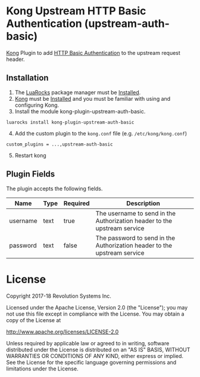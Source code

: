 # Kong Upstream HTTP Basic Authentication (upstream-auth-basic)

[Kong](https://getkong.org) Plugin to add [HTTP Basic Authentication](https://tools.ietf.org/html/rfc2617#section-2) to the upstream request header.

## Installation

1. The [LuaRocks](http://luarocks.org) package manager must be [Installed](https://github.com/luarocks/luarocks/wiki/Download).
2. [Kong](https://getkong.org) must be [Installed](https://getkong.org/install/) and you must be familiar with using and configuring Kong.
3. Install the module kong-plugin-upstream-auth-basic.
```
luarocks install kong-plugin-upstream-auth-basic
```
4. Add the custom plugin to the `kong.conf` file (e.g. `/etc/kong/kong.conf`)
```
custom_plugins = ...,upstream-auth-basic
```
5. Restart kong

## Plugin Fields
The plugin accepts the following fields.

|Name    |Type|Required|Description                                                             |
|--------|----|--------|------------------------------------------------------------------------|
|username|text|true    |The username to send in the Authorization header to the upstream service|
|password|text|false   |The password to send in the Authorization header to the upstream service|

# License
Copyright 2017-18 Revolution Systems Inc.

Licensed under the Apache License, Version 2.0 (the "License");
you may not use this file except in compliance with the License.
You may obtain a copy of the License at

   http://www.apache.org/licenses/LICENSE-2.0

Unless required by applicable law or agreed to in writing, software
distributed under the License is distributed on an "AS IS" BASIS,
WITHOUT WARRANTIES OR CONDITIONS OF ANY KIND, either express or implied.
See the License for the specific language governing permissions and
limitations under the License.
